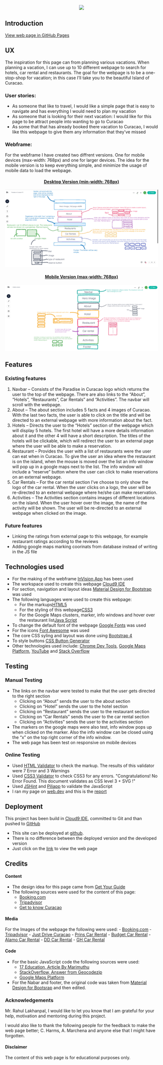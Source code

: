 <div align="center">
	<a href="https://dugudugu.github.io/Paradise-in-Curacao/">
	<!-- Credits to the following for the image: https://www.easyvoyage.co.uk/weather-forecast/aruba-bonaire-curacao/curacao -->
	<img src="https://img.ev.mu/images/villes/1551/1605x642/1551.jpg"/></a>
</div>

## Introduction

[View web page in GitHub Pages](https://github.com/dugudugu/Paradise-in-Curacao)

## UX

The inspiration for this page can from planning various vacations. When planning a vacation, I can use up to 10 different webpage to search for hotels, car rental and restaurants. The goal for the webpage is to be a one-stop-shop for vacation; in this case I’ll take you to the beautiful Island of Curacao.

### User stories:

- As someone that like to travel, I would like a simple page that is easy to navigate and has everything I would need to plan my vacation
- As someone that is looking for their next vacation: I would like for this page to be attract people into wanting to go to Curacao
- As some that that has already booked there vacation to Curacao, I would like this webpage to give them any information that they’ve missed


### Webframe:

For the webframe I have created two diffrent versions. One for mobile devices (max-width: 768px) and one for larger devices. The idea for the mobile version is to keep everything simple, and minimize the usage of mobile data to load the webpage. 
<div align="center">
	<a href="https://dugudugu.github.io/Paradise-in-Curacao/">
	<h4>Desktop Version (min-width: 768px)</h4>
	<img src="https://github.com/dugudugu/Paradise-in-Curacao/blob/master/assets/images/webframe-pc.jpg"/></a>
</div>

<div align="center">
	<a href="https://dugudugu.github.io/Paradise-in-Curacao/">
	<h4>Mobile Version (max-width: 768px)</h4>
	<img src="https://github.com/dugudugu/Paradise-in-Curacao/blob/master/assets/images/webframe-mobile.jpg"/></a>
</div>


## Features

### Existing features
1.	Navbar – Consists of the Paradise in Curacao logo which returns the user to the top of the webpage. There are also links to the “About”, “Hotels”, “Restaurants”, Car Rentals” and “Activities”. The navbar will scroll with the webpage. 
2.	About – The about section includes 5 facts and 4 images of Curacao. With the last two facts, the user is able to click on the title and will be directed to an external webpage with more information about the fact. 
3.	Hotels – Directs the user to the “Hotels” section of the webpage which will display 5 hotels. The first hotel will have a more details information about it and the other 4 will have a short description. The titles of the hotels will be clickable, which will redirect the user to an external page where the user will be able to make a reservation.
4.	Restaurant – Provides the user with a list of restaurants were the user can eat when in Curacao. To give the user an idea where the restaurant is on the island, when the mouse is moved over the list an info window will pop up in a google maps next to the list. The info window will include a “reserve” button where the user can click to make reservations on an external webpage.
5.	Car Rentals – For the car rental section I’ve choose to only show the logo of the car rental. When the user clicks on a logo, the user will be re-directed to an external webpage where he/she can make reservation. 
6.	Activities – The Activities section contains images of different locations on the island. When the user hover over the image, the name of the activity will be shown. The user will be re-directed to an external webpage when clicked on the image.


### Future features
* Linking the ratings from external page to this webpage, for example restaurant ratings according to the reviews
* Adding google maps marking coorinats from database instead of writing in the JS file

## Technologies used

* For the making of the webframe [InVision App](https://www.invisionapp.com/) has been used
* The workspace used to create this webpage [Cloud9 IDE](https://aws.amazon.com/cloud9/)
* For section, navigation and layout ideas [Material Design for Bootstrap](https://mdbootstrap.com/) was used
* The following languages were used to create this webpage:
	- For the markups[HTML5](https://developer.mozilla.org/en-US/docs/Web/Guide/HTML/HTML5)
	- For the styling of this webpage[CSS3](https://developer.mozilla.org/en-US/docs/Web/CSS/CSS3)
	- For the Google Maps clusters, marker, info windows and hover over the restaurant list[Java Script](https://www.w3schools.com/js/)
* To change the default font of the webpage [Google Fonts](https://fonts.google.com/) was used
* For the icons [Font Awesome](https://fontawesome.com/) was used
* The core CSS syling and layout was done using [Bootstrap 4](https://getbootstrap.com/)
* To style buttons [CSS Button Generator](https://www.bestcssbuttongenerator.com/) 
* Other technologies used include: [Chrome Dev Tools](https://developers.google.com/web/tools/chrome-devtools/), [Google Maps Platform](https://cloud.google.com/maps-platform/), [YouTube](https://www.youtube.com/) and [Stack Overflow](https://stackoverflow.com/)


## Testing

### Manual Testing

* The links on the navbar were tested to make that the user gets directed to the right section
	- Clicking on “About” sends the user to the about section
	- Clicking on “Hotel” sends the user to the hotel section
	- Clicking on “Restaurant” sends the user to the restaurant section
	- Clicking on “Car Rentals” sends the user to the car rental section
	- Clicking on “Activities” sends the user to the activities section
* The markers on the google maps were also test, info window pops up when clicked on the marker. Also the info window can be closed using the “x” on the top right corner of the info window.
* The web page has been test on responsive on mobile devices


### Online Testing

- Used [HTML Validator](https://validator.w3.org/) to check the markup. The results of this validator were 7 Error and 3 Warnings 
- Used [CSS3 Validator](https://jigsaw.w3.org/css-validator/) to check CSS3 for any errors. "Congratulations! No Error Found. This document validates as CSS level 3 + SVG !"
- Used [JSHint](https://jshint.com/) and [Piliapp](https://www.piliapp.com/javascript-validator/) to validate the JavaScript
- I ran my page on [web.dev](https://web.dev/) and this is the [report](https://lighthouse-dot-webdotdevsite.appspot.com/lh/html?url=https://dugudugu.github.io/Paradise-in-Curacao/)


## Deployment
This project has been build in [Cloud9 IDE](https://aws.amazon.com/cloud9/), committed to Git and than pushed to [GitHub](https://github.com/)
- This site can be deployed at [github](https://github.com/dugudugu/Paradise-in-Curacao).
- There is no difference between the deployed version and the developed version
- Just click on the [link](https://dugudugu.github.io/Paradise-in-Curacao/) to view the web page


## Credits


#### Content
* The design idea for this page came from [Get Your Guide](https://www.getyourguide.com/)
* The following sources were used for the content of this page:
	- [Booking.com](https://www.booking.com/)
	- [Tripadvisor](http://tripadvisor.com/)
	- [Get to know Curacao](https://mosaictraveler.santabarbararesortcuracao.com/what-is-curacao-10-facts/)
	

#### Media
For the Images of the webpage the following were used:
	- [Booking.com](https://www.booking.com/)
	- [Tripadvisor](http://tripadvisor.com/)
	- [Just Drive Curacao](https://www.justdrivecuracao.com/)
	- [Prins Car Rental](https://www.prinscarrental.com/)
	- [Budget Car Rental](https://www.curacao-budgetcar.com/)
	- [Alamo Car Rental](https://www.alamo-curacao.com/)
	- [DD Car Rental](https://www.ddcarrental.com/)
	- [GH Car Rental](http://www.gh-autoverhuur.nl/)


#### Code
* For the basic JavaScript code the following sources were used:
	- [17 Education, Article By Marimuthu](http://www.17educations.com/trigger-google-map-marker-infowindow/)
	- [StackOverflow, Answer from Geocodezip](https://stackoverflow.com/questions/53436428/marker-clustering-google-maps-api)
	- [Google Maps Platform](https://developers.google.com/maps/documentation/javascript/marker-clustering)
* For the Nabar and footer, the original code was taken from [Material Design for Bootsrap](https://mdbootstrap.com/) and then edited.


### Acknowledgements

Mr. Rahul Lakhanpal, I would like to let you know that I am grateful for your help, motivation and mentoring during this project.

I would also like to thank the following people for the feedback to make the web page better; C. Harms, A. Marchena and anyone else that I might have forgotten. 



#### Disclaimer

The content of this web page is for educational purposes only.
